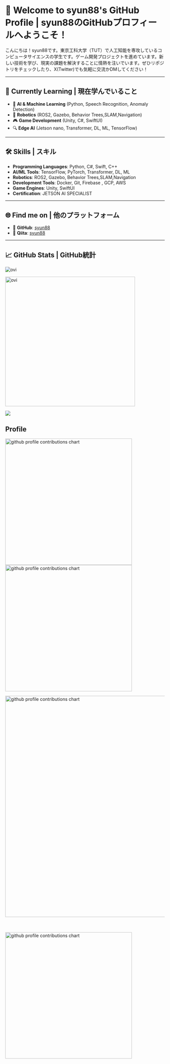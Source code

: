 # 👋 Welcome to syun88's GitHub Profile | syun88のGitHubプロフィールへようこそ！

こんにちは！syun88です。東京工科大学（TUT）で人工知能を専攻しているコンピュータサイエンスの学生です。ゲーム開発プロジェクトを進めています。新しい技術を学び、現実の課題を解決することに情熱を注いでいます。ぜひリポジトリをチェックしたり、X(Twitter)でも気軽に交流かDMしてください！

--- 

## 🌱 Currently Learning | 現在学んでいること
- 🌟 **AI & Machine Learning** (Python, Speech Recognition, Anomaly Detection)  
- 🤖 **Robotics** (ROS2, Gazebo, Behavior Trees,SLAM,Navigation)  
- 🎮 **Game Development** (Unity, C#, SwiftUI)  
- 🔍 **Edge AI** (Jetson nano, Transformer, DL, ML, TensorFlow)  

---

## 🛠️ Skills | スキル
- **Programming Languages**: Python, C#, Swift, C++ 
- **AI/ML Tools**: TensorFlow, PyTorch, Transformer, DL, ML
- **Robotics**: ROS2, Gazebo, Behavior Trees,SLAM,Navigation 
- **Development Tools**: Docker, Git, Firebase , GCP, AWS
- **Game Engines**: Unity, SwiftUI  
- **Certification**: JETSON AI SPECIALIST  

---

## 🌐 Find me on | 他のプラットフォーム
- 🐙 **GitHub**: [syun88](https://github.com/syun88)  
- 📝 **Qiita**: [syun88](https://qiita.com/syun88)  

---

## 📈 GitHub Stats | GitHub統計

<img src="https://github-readme-stats.vercel.app/api/top-langs?username=syun88&show_icons=true&locale=en&layout=compact&theme=chartreuse-dark" alt="ovi" /></p>

<img src="https://github-readme-stats.vercel.app/api?username=syun88&show_icons=true&locale=en&theme=chartreuse-dark" alt="ovi" width="410" /></p>


<img src="https://github-profile-trophy.vercel.app/?username=syun88&theme=juicyfresh&no-bg=true" />

## Profile


<p align="left">
  <picture>
        <source media="(prefers-color-scheme: dark)"  srcset="output/metrics.base.svg" width="400" />
	<source media="(prefers-color-scheme: light)" srcset="output/metrics.base.svg" width="400" />
	<img alt="github profile contributions chart"    src="https://raw.githubusercontent.com/username/syun88/output-3d-contrib/day.svg" />
  </picture>
  <picture>
   	<source media="(prefers-color-scheme: dark)"  srcset="output/details.svg" width="400" />
	<source media="(prefers-color-scheme: light)" srcset="output/details.svg" width="400" />
	<img alt="github profile contributions chart"    src="https://raw.githubusercontent.com/username/syun88/output-3d-contrib/day.svg" />
  </picture>
</p>

<p align="left" >
	<picture>
	  <source media="(prefers-color-scheme: dark)"  srcset="profile-3d-contrib/profile-night-rainbow.svg" width="700" />
	  <source media="(prefers-color-scheme: light)" srcset="profile-3d-contrib/profile-season-animate.svg" width="700" />
	  <img alt="github profile contributions chart"    src="https://raw.githubusercontent.com/username/syun88/output-3d-contrib/day.svg" />
	</picture>
</p>　

<p align="left">
<picture>
  <source media="(prefers-color-scheme: light)"  srcset="output/metrics.plugin.achievements.compact.svg" width="400" />
  <source media="(prefers-color-scheme: dark)"  srcset="output/metrics.plugin.achievements.compact.svg" width="400" />
 <img alt="github profile contributions chart"    src="https://raw.githubusercontent.com/username/syun88/output-3d-contrib/day.svg" />
</picture>


